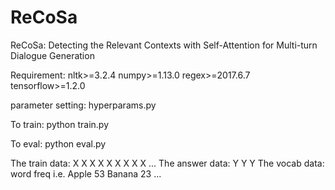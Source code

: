 # ReCoSa
ReCoSa: Detecting the Relevant Contexts with Self-Attention for Multi-turn Dialogue Generation

Requirement: 
nltk>=3.2.4
numpy>=1.13.0
regex>=2017.6.7
tensorflow>=1.2.0

parameter setting:
hyperparams.py

To train:
python train.py

To eval:
python eval.py

The train data: X X X </d> X X X </d> X X X </d> ...
The answer data: Y Y Y </d>
The vocab data:  word freq
           i.e.   Apple   53
                  Banana  23
                  ...
